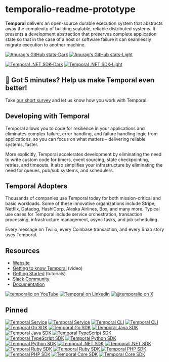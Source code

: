 # temporalio-readme-prototype

**Temporal** delivers an open-source durable execution system that abstracts away the complexity of building scalable, reliable distributed systems. It presents a development abstraction that preserves complete application state so that in the case of a host or software failure it can seamlessly migrate execution to another machine.


[![Anurag's GitHub stats-Dark](https://github-readme-stats.vercel.app/api?username=anuraghazra&show_icons=true&theme=dark#gh-dark-mode-only)](https://github.com/anuraghazra/github-readme-stats#gh-dark-mode-only)
[![Anurag's GitHub stats-Light](https://github-readme-stats.vercel.app/api?username=anuraghazra&show_icons=true&theme=default#gh-light-mode-only)](https://github.com/anuraghazra/github-readme-stats#gh-light-mode-only)

[![Temporal .NET SDK-Dark](https://github-readme-stats.vercel.app/api?username=temporalio&repo=sdk-dotnet&show_icons=true&&theme=dark#gh-dark-mode-only)](https://github.com/temporalio/sdk-dotnet#gh-dark-mode-only)
[![Temporal .NET SDK-Light](https://github-readme-stats.vercel.app/api?username=temporalio&repo=sdk-dotnet&show_icons=true&&theme=default#gh-light-mode-only)](https://github.com/temporalio/sdk-dotnet#gh-light-mode-only)


## 📝 Got 5 minutes? Help us make Temporal even better!
Take [our short survey](https://www.surveymonkey.com/r/CQLWVRB) and let us know how you work with Temporal.

## Developing with Temporal
Temporal allows you to code for resilience in your applications and eliminates complex failure, error handling, and failure handling logic from applications, so you can focus on what matters – delivering reliable systems, faster. 

More explicitly, Temporal accelerates development by eliminating the need to write custom code for timers, event sourcing, state checkpointing, retries, and timeouts. It also simplifies your infrastructure by eliminating the need for queues, pub/sub systems, and schedulers. 

## Temporal Adopters
Thousands of companies use Temporal today for both mission-critical and basic workloads. Some of these innovative organizations include Stripe, Netflix, Datadog, HashiCorp, Alaska Airlines, Box, and many more. Typical use cases for Temporal include service orchestration, transaction processing, infrastructure management, async tasks, and job scheduling. 

Every message on Twilio, every Coinbase transaction, and every Snap story uses Temporal.

## Resources
- [Website](https://temporal.io/)
- [Getting to know Temporal](https://youtu.be/wIpz4ioK0gI) (video)
- [Getting Started](https://learn.temporal.io/getting_started/) (tutorials)
- [Slack Community](https://t.mp/slack) 
- [Documentation](https://docs.temporal.io/)

[![temporalio on YouTube](https://img.shields.io/badge/temporalio-FF0000?style=flat&logo=youtube)](https://www.youtube.com/temporalio)
[![Temporal on LinkedIn](https://img.shields.io/badge/Temporal-0A66C2?style=flat&logo=linkedin)](https://www.linkedin.com/company/temporal-technologies/posts/?feedView=all)
[![@temporalio on X](https://img.shields.io/badge/%40temporalio-black?logo=x)](https://x.com/temporalio)

## Pinned

[![Temporal Service](https://github-readme-stats.vercel.app/api/pin/?username=temporalio&repo=temporal&show_icons=true&theme=default#gh-light-mode-only)](https://github.com/temporalio/temporal)
[![Temporal Service](https://github-readme-stats.vercel.app/api/pin/?username=temporalio&repo=temporal&show_icons=true&theme=github_dark#gh-dark-mode-only)](https://github.com/temporalio/temporal)
[![Temporal CLI](https://github-readme-stats.vercel.app/api/pin/?username=temporalio&repo=cli&show_icons=true&description_lines_count=1&theme=default#gh-light-mode-only)](https://github.com/temporalio/cli)
[![Temporal CLI](https://github-readme-stats.vercel.app/api/pin/?username=temporalio&repo=cli&show_icons=true&description_lines_count=1&theme=github_dark#gh-dark-mode-only)](https://github.com/temporalio/cli)
[![Temporal Go SDK](https://github-readme-stats.vercel.app/api/pin/?username=temporalio&repo=sdk-go&show_icons=true&theme=default#gh-light-mode-only)](https://github.com/temporalio/sdk-go)
[![Temporal Go SDK](https://github-readme-stats.vercel.app/api/pin/?username=temporalio&repo=sdk-go&show_icons=true&theme=github_dark#gh-dark-mode-only)](https://github.com/temporalio/sdk-go)
[![Temporal Java SDK](https://github-readme-stats.vercel.app/api/pin/?username=temporalio&repo=sdk-java&show_icons=true&theme=default#gh-light-mode-only)](https://github.com/temporalio/sdk-java)
[![Temporal Java SDK](https://github-readme-stats.vercel.app/api/pin/?username=temporalio&repo=sdk-java&show_icons=true&theme=github_dark#gh-dark-mode-only)](https://github.com/temporalio/sdk-java)
[![Temporal TypeScript SDK](https://github-readme-stats.vercel.app/api/pin/?username=temporalio&repo=sdk-typescript&show_icons=true&theme=default#gh-light-mode-only)](https://github.com/temporalio/sdk-typescript)
[![Temporal TypeScript SDK](https://github-readme-stats.vercel.app/api/pin/?username=temporalio&repo=sdk-typescript&show_icons=true&theme=github_dark#gh-dark-mode-only)](https://github.com/temporalio/sdk-typescript)
[![Temporal Python SDK](https://github-readme-stats.vercel.app/api/pin/?username=temporalio&repo=sdk-python&show_icons=true&theme=default#gh-light-mode-only)](https://github.com/temporalio/sdk-python)
[![Temporal Python SDK](https://github-readme-stats.vercel.app/api/pin/?username=temporalio&repo=sdk-python&show_icons=true&theme=github_dark#gh-dark-mode-only)](https://github.com/temporalio/sdk-python)
[![Temporal .NET SDK](https://github-readme-stats.vercel.app/api/pin/?username=temporalio&repo=sdk-dotnet&show_icons=true&theme=default#gh-light-mode-only)](https://github.com/temporalio/sdk-dotnet)
[![Temporal .NET SDK](https://github-readme-stats.vercel.app/api/pin/?username=temporalio&repo=sdk-dotnet&show_icons=true&theme=github_dark#gh-dark-mode-only)](https://github.com/temporalio/sdk-dotnet)
[![Temporal Ruby SDK](https://github-readme-stats.vercel.app/api/pin/?username=temporalio&repo=sdk-ruby&show_icons=true&theme=default#gh-light-mode-only)](https://github.com/temporalio/sdk-ruby)
[![Temporal Ruby SDK](https://github-readme-stats.vercel.app/api/pin/?username=temporalio&repo=sdk-ruby&show_icons=true&theme=github_dark#gh-dark-mode-only)](https://github.com/temporalio/sdk-ruby)
[![Temporal PHP SDK](https://github-readme-stats.vercel.app/api/pin/?username=temporalio&repo=sdk-php&show_icons=true&theme=default#gh-light-mode-only)](https://github.com/temporalio/sdk-php)
[![Temporal PHP SDK](https://github-readme-stats.vercel.app/api/pin/?username=temporalio&repo=sdk-php&show_icons=true&theme=github_dark#gh-dark-mode-only)](https://github.com/temporalio/sdk-php)
[![Temporal Core SDK](https://github-readme-stats.vercel.app/api/pin/?username=temporalio&repo=sdk-core&show_icons=true&theme=default#gh-light-mode-only)](https://github.com/temporalio/sdk-core)
[![Temporal Core SDK](https://github-readme-stats.vercel.app/api/pin/?username=temporalio&repo=sdk-core&show_icons=true&theme=github_dark#gh-dark-mode-only)](https://github.com/temporalio/sdk-core)


